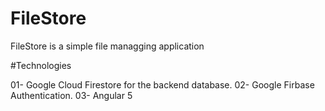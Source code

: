 # FileStore

FileStore is a simple file managging application

#Technologies

01- Google Cloud Firestore for the backend database.
02- Google Firbase Authentication.
03- Angular 5


